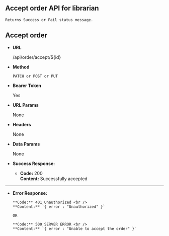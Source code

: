 **Accept order API for librarian**
----
    Returns Success or Fail status message.

## Accept order

* **URL**

  /api/order/accept/${id}

* **Method**

  `PATCH or POST or PUT`

* **Bearer Token**

  Yes

* **URL Params**

  None

* **Headers**

  None

* **Data Params**

  None


* **Success Response:**

    * **Code:** 200 <br/>
      **Content:** Successfully accepted

----

* **Error Response:**


      **Code:** 401 Unauthorized <br />
      **Content:** `{ error : "Unauthorized" }`

      OR

      **Code:** 500 SERVER ERROR <br />
      **Content:** `{ error : "Unable to accept the order" }`


